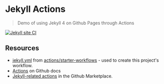 # Jekyll Actions
> Demo of using Jekyll 4 on Github Pages through Actions

[![Jekyll site CI](https://github.com/MichaelCurrin/jekyll-actions/workflows/Jekyll%20site%20CI/badge.svg)](https://github.com/MichaelCurrin/jekyll-actions/actions)


## Resources

- [jekyll.yml](https://github.com/actions/starter-workflows/blob/master/ci/jekyll.yml) from [actions/starter-workflows](https://github.com/actions/starter-workflows/blob/master/ci/jekyll.yml) - used to create this project's workflow.
- [Actions](https://github.com/features/actions) on Github docs
- [Jekyll-related actions](https://github.com/marketplace?type=actions&query=jekyll) in the Github Marketplace.
